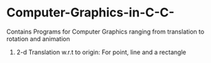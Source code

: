 # Computer-Graphics-in-C-C-
Contains Programs for Computer Graphics ranging from translation to rotation and animation


1. 2-d Translation w.r.t to origin: For point, line and a rectangle
